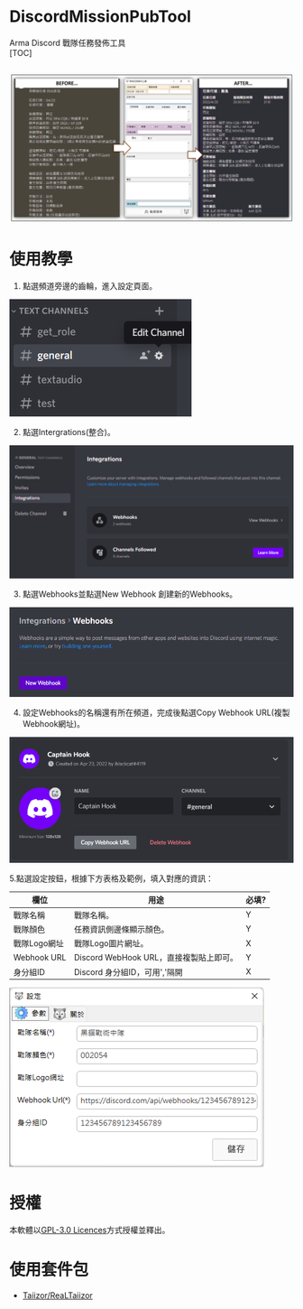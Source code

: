 ﻿# DiscordMissionPubTool
Arma Discord 戰隊任務發佈工具<br>
[TOC]

![](img/00.png)
---
# 使用教學
1. 點選頻道旁邊的齒輪，進入設定頁面。

![](img/01.png)

2. 點選Intergrations(整合)。

![](img/02.png)

3. 點選Webhooks並點選New Webhook 創建新的Webhooks。

![](img/03.png)

4. 設定Webhooks的名稱還有所在頻道，完成後點選Copy Webhook URL(複製Webhook網址)。

![](img/04.png)

5.點選設定按鈕，根據下方表格及範例，填入對應的資訊：

| 欄位 | 用途 | 必填? |
|-----|------|------|
|戰隊名稱|戰隊名稱。|Y|
|戰隊顏色|任務資訊側邊條顯示顏色。|Y|
|戰隊Logo網址|戰隊Logo圖片網址。|X|
|Webhook URL|Discord WebHook URL，直接複製貼上即可。|Y|
|身分組ID|Discord 身分組ID，可用','隔開|X|

![](img/05.png)

# 授權
本軟體以[GPL-3.0 Licences](https://www.gnu.org/licenses/gpl-3.0.en.html)方式授權並釋出。

# 使用套件包
- [Taiizor/ReaLTaiizor](https://github.com/Taiizor/ReaLTaiizor)